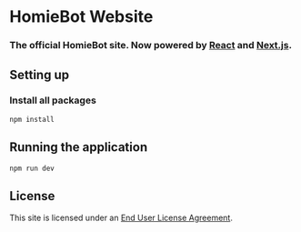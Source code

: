 # HomieBot Website
### The official HomieBot site. Now powered by [React](https://reactjs.org) and [Next.js](https://nextjs.org).

## Setting up
### Install all packages
```npm install```

## Running the application
```npm run dev```

## License
This site is licensed under an [End User License Agreement](LICENSE.html).